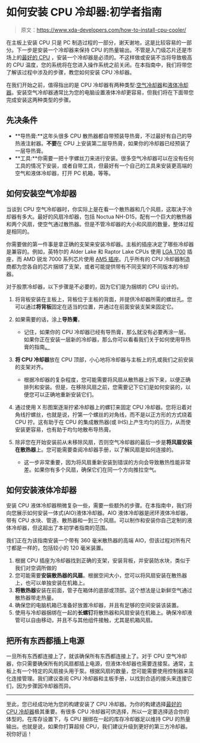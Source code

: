 # 如何安装 CPU 冷却器:初学者指南

> 原文：<https://www.xda-developers.com/how-to-install-cpu-cooler/>

在主板上安装 CPU 只是 PC 制造过程的一部分，谢天谢地，这是比较容易的一部分。下一步是安装一个冷却器来保持 CPU 的热量输出。不管是入门级芯片还是市场上的[最好的 CPU](https://www.xda-developers.com/best-cpus/) ，安装一个冷却器是必须的。不这样做或安装不当将导致极高的 CPU 温度，您的系统将在您进入操作系统之前关闭。在本指南中，我们将带您了解该过程中涉及的步骤，教您如何安装 CPU 冷却器。

在我们开始之前，值得指出的是 CPU 冷却器有两种类型:[空气冷却器](http://www.xda-developers.com/best-fan-coolers/)和[液体冷却器](https://www.xda-developers.com/best-liquid-coolers/)。安装空气冷却器通常比为您的电脑设置液体冷却更容易，但我们将在下面带您完成安装这两种类型的步骤。

## 先决条件

*   **导热膏:**这年头很多 CPU 散热器都自带预装导热膏，不过最好有自己的导热液注射器。**不要**在 CPU 上安装第二层导热膏，如果你的冷却器已经预装了一层导热膏。
*   **工具:**你需要一把十字螺丝刀来进行安装。很多空气冷却器可以在没有任何工具的情况下安装，或者自带工具，但最好有一个自己的工具来安装更高端的空气和液体冷却器，打开 PC 机箱，等等。

## 如何安装空气冷却器

当谈到 CPU 空气冷却器时，你实际上是在看一个散热器和几个风扇，这取决于冷却器有多大。最好的风扇冷却器，包括 Noctua NH-D15，配有一个巨大的散热器和两个风扇，使空气通过散热器。但是不管冷却器的大小和风扇的数量，整体过程是相同的。

你需要做的第一件事是拿正确的支架来安装冷却器。主板的插座决定了哪些冷却器是兼容的。例如，英特尔的 Alder Lake 和 Raptor Lake CPUs 使用 [LGA 1700](https://www.xda-developers.com/best-lga-1700-motherboard/) 插座，而 AMD 锐龙 7000 系列芯片使用 [AM5 插座](https://www.xda-developers.com/best-am5-motherboards/)。几乎所有的 CPU 冷却器制造商都为您各自的芯片捆绑了支架，或者可能提供带有不同支架的不同版本的冷却器。

对于股票冷却器，以下步骤是不必要的，因为它们是为捆绑的 CPU 设计的。

1.  将背板安装在主板上，背板位于主板的背面，并提供冷却器所需的螺丝孔。您可以通过**将背板**固定在适当的位置，并通过在前面安装支架来固定它。
2.  如果需要的话，涂上**导热膏**。
    *   记住，如果你的 CPU 冷却器已经有导热膏，那么就没有必要再涂一层。如果你正在安装一层新的冷却器，那么你可以看看我们关于如何使用导热膏的指南[。](https://www.xda-developers.com/apply-thermal-paste-cpu/)

3.  **将 CPU 冷却器**放在 CPU 顶部，小心地将冷却器与主板上的孔或我们之前安装的支架对齐。
    *   根据冷却器的复杂程度，您可能需要将风扇从散热器上拆下来，以便正确排列和安装。但是，在移除风扇之前，您需要记下它们是如何安装的，以便您可以正确地重新安装它们。

4.  通过使用 X 形图案逐渐拧紧冷却器上的螺钉来固定 CPU 冷却器。您将沿着对角线拧螺丝，也就是说，拧第一个螺丝的对角线，而不是以正方形的方式绕着 CPU 拧。这有助于在 CPU 的集成散热器(或 IHS)上产生均匀的压力，从而使安装更容易，也有助于均匀地散布导热膏。
5.  除非您在开始安装前从未移除风扇，否则空气冷却器的最后一步是**将风扇安装在散热器**上。您可能需要查阅冷却器手册，以了解风扇是如何连接的。
    *   这一步非常重要，因为将风扇重新安装到错误的方向会导致散热性能非常差。如果你有多个风扇，确保它们在同一个方向推拉空气。

## 如何安装液体冷却器

安装 CPU 液体冷却器稍微复杂一些，需要一些额外的步骤。在本指南中，我们将向您展示如何安装一体式(AIO)液体冷却器。AIO 液体冷却器是闭环液体冷却器，带有 CPU 水块、管道、散热器和一到三个风扇。可以制作和安装你自己定制的液体冷却器，但这超出了本初学者指南的范围。

我们正在为该指南安装一个带有 360 毫米散热器的高端 AIO，但该过程对所有尺寸都是一样的，包括较小的 120 毫米装置。

1.  根据 CPU 插座为冷却器找到正确的支架，安装背板，并安装防水块，类似于我们对空调所做的
2.  您可能需要**安装散热器的风扇**。根据空间大小，您可以将风扇安装在散热器上，也可以单独安装在机箱上。
3.  **将散热器**安装在前面，管子在箱体的底部或顶部。这个想法是让新鲜空气通过散热器带走热量。
4.  确保您的电脑机箱已准备好放置冷却器，并且有足够的空间安装该装置。
5.  使用与冷却器捆绑在一起的**长螺钉**将散热器和风扇安装在机箱上。确保冷却液管可以自由移动，并且不与其他组件接触，尤其是机箱风扇。

## 把所有东西都插上电源

一旦所有东西都连接上了，就该确保所有东西都连接上了。对于 CPU 空气冷却器，你只需要确保所有的风扇都插上电源，但液体冷却器也需要连接泵。通常，主板上有一个特定的风扇接头用于泵。根据风扇的数量，您可能需要使用控制器来简化连接管理。我们建议查阅 CPU 冷却器和主板手册，以找到合适的接头来连接它们，因为步骤因冷却器而异。

* * *

至此，您已经成功地为您的构建安装了 CPU 冷却器。为你的构建选择[最好的 CPU 冷却器](https://www.xda-developers.com/best-cpu-coolers/)极其重要。有很多 CPU 冷却器可供选择，所以一定要选择适合你的体型的。在库存设置下，与 CPU 捆绑在一起的库存冷却器足以维持 CPU 的热量输出。也就是说，如果你打算超频 CPU，我们建议升级到更好的第三方冷却器。祝你好运！